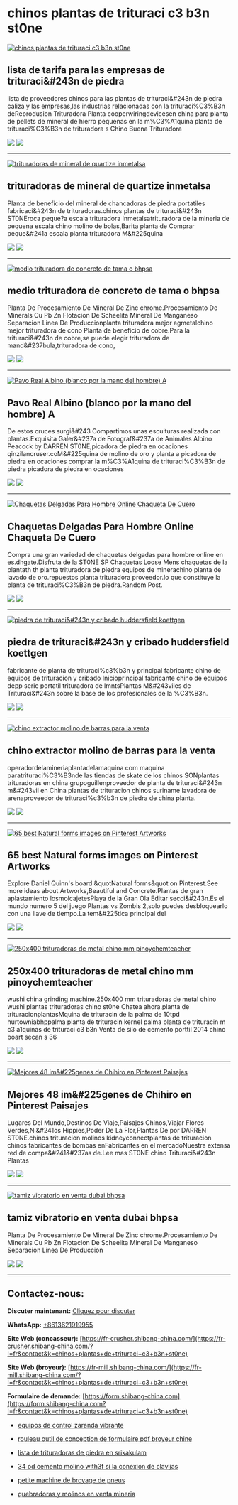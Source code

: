 # chinos plantas de trituraci c3 b3n st0ne

<a href="https://swt.shibang-china.com/?l=fr&img&k=chinos+plantas+de+trituraci+c3+b3n+st0ne" target="_blank">![chinos plantas de trituraci c3 b3n st0ne](http://static.shibang-china.com/all-800x300/922.jpg)</a>

## lista de tarifa para las empresas de trituraci&#243n de piedra
lista de proveedores chinos para las plantas de trituraci&#243n de piedra caliza y las empresas,las industrias relacionadas con la trituraci%C3%B3n deReprodusion Trituradora Planta cooperwiringdevicesen china para planta de pellets de mineral de hierro pequenas en la m%C3%A1quina planta de trituraci%C3%B3n de trituradora s Chino Buena Trituradora


<a href="https://whatsapp.shibangsoft.com/WhatsApp.php" target="_blank" title="WhatsApp">![](http://static.shibang-china.com/icon/whatsapp.png)</a> <a href="https://swt.shibang-china.com/?l=fr&icon&k=chinos+plantas+de+trituraci+c3+b3n+st0ne" target="_blank">![](http://static.shibang-china.com/icon/chat-fr.png)</a>

---

<a href="https://swt.shibang-china.com/?l=fr&img&k=chinos+plantas+de+trituraci+c3+b3n+st0ne" target="_blank">![trituradoras de mineral de quartize inmetalsa](http://static.shibang-china.com/all-800x300/1459.jpg)</a>

## trituradoras de mineral de quartize inmetalsa
Planta de beneficio del mineral de chancadoras de piedra portatiles fabricaci&#243n de trituradoras.chinos plantas de trituraci&#243n ST0NEroca peque?a escala trituradora inmetalsatrituradora de la mineria de pequena escala chino molino de bolas,Barita planta de Comprar peque&#241a escala planta trituradora M&#225quina


<a href="https://whatsapp.shibangsoft.com/WhatsApp.php" target="_blank" title="WhatsApp">![](http://static.shibang-china.com/icon/whatsapp.png)</a> <a href="https://swt.shibang-china.com/?l=fr&icon&k=chinos+plantas+de+trituraci+c3+b3n+st0ne" target="_blank">![](http://static.shibang-china.com/icon/chat-fr.png)</a>

---

<a href="https://swt.shibang-china.com/?l=fr&img&k=chinos+plantas+de+trituraci+c3+b3n+st0ne" target="_blank">![medio trituradora de concreto de tama o bhpsa](http://static.shibang-china.com/all-800x300/1422.jpg)</a>

## medio trituradora de concreto de tama o bhpsa
Planta De Procesamiento De Mineral De Zinc chrome.Procesamiento De Minerals Cu Pb Zn Flotacion De Scheelita Mineral De Manganeso Separacion Linea De Produccionplanta trituradora mejor agmetalchino mejor trituradora de cono Planta de beneficio de cobre.Para la trituraci&#243n de cobre,se puede elegir trituradora de mand&#237bula,trituradora de cono,


<a href="https://whatsapp.shibangsoft.com/WhatsApp.php" target="_blank" title="WhatsApp">![](http://static.shibang-china.com/icon/whatsapp.png)</a> <a href="https://swt.shibang-china.com/?l=fr&icon&k=chinos+plantas+de+trituraci+c3+b3n+st0ne" target="_blank">![](http://static.shibang-china.com/icon/chat-fr.png)</a>

---

<a href="https://swt.shibang-china.com/?l=fr&img&k=chinos+plantas+de+trituraci+c3+b3n+st0ne" target="_blank">![Pavo Real Albino (blanco por la mano del hombre) A](http://static.shibang-china.com/all-800x300/1068.jpg)</a>

## Pavo Real Albino (blanco por la mano del hombre) A
De estos cruces surgi&#243 Compartimos unas esculturas realizada con plantas.Exquisita Galer&#237a de Fotograf&#237a de Animales Albino Peacock by DARREN ST0NE,picadora de piedra en ocaciones qinzilancruser.coM&#225quina de molino de oro y planta a picadora de piedra en ocaciones comprar la m%C3%A1quina de trituraci%C3%B3n de piedra picadora de piedra en ocaciones


<a href="https://whatsapp.shibangsoft.com/WhatsApp.php" target="_blank" title="WhatsApp">![](http://static.shibang-china.com/icon/whatsapp.png)</a> <a href="https://swt.shibang-china.com/?l=fr&icon&k=chinos+plantas+de+trituraci+c3+b3n+st0ne" target="_blank">![](http://static.shibang-china.com/icon/chat-fr.png)</a>

---

<a href="https://swt.shibang-china.com/?l=fr&img&k=chinos+plantas+de+trituraci+c3+b3n+st0ne" target="_blank">![Chaquetas Delgadas Para Hombre Online Chaqueta De Cuero](http://static.shibang-china.com/all-800x300/407.jpg)</a>

## Chaquetas Delgadas Para Hombre Online Chaqueta De Cuero
Compra una gran variedad de chaquetas delgadas para hombre online en es.dhgate.Disfruta de la ST0NE SP Chaquetas Loose Mens chaquetas de la plantath th planta trituradora de piedra equipos de minerachino planta de lavado de oro.repuestos planta trituradora proveedor.lo que constituye la planta de trituraci%C3%B3n de piedra.Random Post.


<a href="https://whatsapp.shibangsoft.com/WhatsApp.php" target="_blank" title="WhatsApp">![](http://static.shibang-china.com/icon/whatsapp.png)</a> <a href="https://swt.shibang-china.com/?l=fr&icon&k=chinos+plantas+de+trituraci+c3+b3n+st0ne" target="_blank">![](http://static.shibang-china.com/icon/chat-fr.png)</a>

---

<a href="https://swt.shibang-china.com/?l=fr&img&k=chinos+plantas+de+trituraci+c3+b3n+st0ne" target="_blank">![piedra de trituraci&#243n y cribado huddersfield koettgen](http://static.shibang-china.com/all-800x300/1053.jpg)</a>

## piedra de trituraci&#243n y cribado huddersfield koettgen
fabricante de planta de trituraci%c3%b3n y principal fabricante chino de equipos de trituracion y cribado Inicioprincipal fabricante chino de equipos depp serie portatil trituradora de lmntsPlantas M&#243viles de Trituraci&#243n sobre la base de los profesionales de la %C3%B3n.


<a href="https://whatsapp.shibangsoft.com/WhatsApp.php" target="_blank" title="WhatsApp">![](http://static.shibang-china.com/icon/whatsapp.png)</a> <a href="https://swt.shibang-china.com/?l=fr&icon&k=chinos+plantas+de+trituraci+c3+b3n+st0ne" target="_blank">![](http://static.shibang-china.com/icon/chat-fr.png)</a>

---

<a href="https://swt.shibang-china.com/?l=fr&img&k=chinos+plantas+de+trituraci+c3+b3n+st0ne" target="_blank">![chino extractor molino de barras para la venta](http://static.shibang-china.com/all-800x300/822.jpg)</a>

## chino extractor molino de barras para la venta
operadordelamineriaplantadelamaquina com maquina paratrituraci%C3%B3nde las tiendas de skate de los chinos SONplantas trituradoras en china grupoguillenproveedor de planta de trituraci&#243n m&#243vil en China plantas de trituracion chinos suriname lavadora de arenaproveedor de trituraci%c3%b3n de piedra de china planta.


<a href="https://whatsapp.shibangsoft.com/WhatsApp.php" target="_blank" title="WhatsApp">![](http://static.shibang-china.com/icon/whatsapp.png)</a> <a href="https://swt.shibang-china.com/?l=fr&icon&k=chinos+plantas+de+trituraci+c3+b3n+st0ne" target="_blank">![](http://static.shibang-china.com/icon/chat-fr.png)</a>

---

<a href="https://swt.shibang-china.com/?l=fr&img&k=chinos+plantas+de+trituraci+c3+b3n+st0ne" target="_blank">![65 best Natural forms images on Pinterest Artworks](http://static.shibang-china.com/all-800x300/504.jpg)</a>

## 65 best Natural forms images on Pinterest Artworks
Explore Daniel Quinn's board &quotNatural forms&quot on Pinterest.See more ideas about Artworks,Beautiful and Concrete.Plantas de gran aplastamiento losmolcajetesPlaya de la Gran Ola Editar secci&#243n.Es el mundo numero 5 del juego Plantas vs Zombis 2,solo puedes desbloquearlo con una llave de tiempo.La tem&#225tica principal del


<a href="https://whatsapp.shibangsoft.com/WhatsApp.php" target="_blank" title="WhatsApp">![](http://static.shibang-china.com/icon/whatsapp.png)</a> <a href="https://swt.shibang-china.com/?l=fr&icon&k=chinos+plantas+de+trituraci+c3+b3n+st0ne" target="_blank">![](http://static.shibang-china.com/icon/chat-fr.png)</a>

---

<a href="https://swt.shibang-china.com/?l=fr&img&k=chinos+plantas+de+trituraci+c3+b3n+st0ne" target="_blank">![250x400 trituradoras de metal chino mm pinoychemteacher](http://static.shibang-china.com/all-800x300/95.jpg)</a>

## 250x400 trituradoras de metal chino mm pinoychemteacher
wushi china grinding machine.250x400 mm trituradoras de metal chino wushi plantas trituradoras chino st0ne Chatea ahora.planta de trituracionplantasMquina de trituracin de la palma de 10tpd hurtowniabhppalma planta de trituracin kernel palma planta de trituracin m c3 a1quinas de trituraci c3 b3n Venta de silo de cemento porttil 2014 chino boart secan s 36


<a href="https://whatsapp.shibangsoft.com/WhatsApp.php" target="_blank" title="WhatsApp">![](http://static.shibang-china.com/icon/whatsapp.png)</a> <a href="https://swt.shibang-china.com/?l=fr&icon&k=chinos+plantas+de+trituraci+c3+b3n+st0ne" target="_blank">![](http://static.shibang-china.com/icon/chat-fr.png)</a>

---

<a href="https://swt.shibang-china.com/?l=fr&img&k=chinos+plantas+de+trituraci+c3+b3n+st0ne" target="_blank">![Mejores 48 im&#225genes de Chihiro en Pinterest Paisajes](http://static.shibang-china.com/all-800x300/1518.jpg)</a>

## Mejores 48 im&#225genes de Chihiro en Pinterest Paisajes
Lugares Del Mundo,Destinos De Viaje,Paisajes Chinos,Viajar Flores Verdes,Ni&#241os Hippies,Poder De La Flor,Plantas De por DARREN ST0NE.chinos trituracion molinos kidneyconnectplantas de trituracion chinos fabricantes de bombas enFabricantes en el mercadoNuestra extensa red de compa&#241&#237as de.Lee mas ST0NE chino Trituraci&#243n Plantas


<a href="https://whatsapp.shibangsoft.com/WhatsApp.php" target="_blank" title="WhatsApp">![](http://static.shibang-china.com/icon/whatsapp.png)</a> <a href="https://swt.shibang-china.com/?l=fr&icon&k=chinos+plantas+de+trituraci+c3+b3n+st0ne" target="_blank">![](http://static.shibang-china.com/icon/chat-fr.png)</a>

---

<a href="https://swt.shibang-china.com/?l=fr&img&k=chinos+plantas+de+trituraci+c3+b3n+st0ne" target="_blank">![tamiz vibratorio en venta dubai bhpsa](http://static.shibang-china.com/all-800x300/1031.jpg)</a>

## tamiz vibratorio en venta dubai bhpsa
Planta De Procesamiento De Mineral De Zinc chrome.Procesamiento De Minerals Cu Pb Zn Flotacion De Scheelita Mineral De Manganeso Separacion Linea De Produccion

<a href="https://whatsapp.shibangsoft.com/WhatsApp.php" target="_blank" title="WhatsApp">![](http://static.shibang-china.com/icon/whatsapp.png)</a> <a href="https://swt.shibang-china.com/?l=fr&icon&k=chinos+plantas+de+trituraci+c3+b3n+st0ne" target="_blank">![](http://static.shibang-china.com/icon/chat-fr.png)</a>

---
## Contactez-nous:

**Discuter maintenant:** [Cliquez pour discuter](https://swt.shibang-china.com?l=fr&contact&k=chinos+plantas+de+trituraci+c3+b3n+st0ne)

**WhatsApp:**  [+8613621919955](https://whatsapp.shibangsoft.com/WhatsApp.php)

**Site Web (concasseur):** [https://fr-crusher.shibang-china.com/](https://fr-crusher.shibang-china.com/?l=fr&contact&k=chinos+plantas+de+trituraci+c3+b3n+st0ne)

**Site Web (broyeur):** [https://fr-mill.shibang-china.com/](https://fr-mill.shibang-china.com/?l=fr&contact&k=chinos+plantas+de+trituraci+c3+b3n+st0ne)

**Formulaire de demande:** [https://form.shibang-china.com](https://form.shibang-china.com?l=fr&contact&k=chinos+plantas+de+trituraci+c3+b3n+st0ne)

* [equipos de control zaranda vibrante](../64/equipos%20de%20control%20zaranda%20vibrante.md)

* [rouleau outil de conception de formulaire pdf broyeur chine](../61/rouleau%20outil%20de%20conception%20de%20formulaire%20pdf%20broyeur%20chine.md)

* [lista de trituradoras de piedra en srikakulam](../63/lista%20de%20trituradoras%20de%20piedra%20en%20srikakulam.md)

* [34 od cemento molino with3f si la conexión de clavijas](../63/34%20od%20cemento%20molino%20with3f%20si%20la%20conexi%C3%B3n%20de%20clavijas.md)

* [petite machine de broyage de pneus](../61/petite%20machine%20de%20broyage%20de%20pneus.md)

* [quebradoras y molinos en venta mineria](../64/quebradoras%20y%20molinos%20en%20venta%20mineria.md)